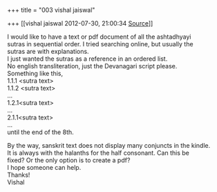 +++
title = "003 vishal jaiswal"

+++
[[vishal jaiswal	2012-07-30, 21:00:34 [Source](https://groups.google.com/g/samskrita/c/jRhciCeyRTE)]]



I would like to have a text or pdf document of all the ashtadhyayi  
sutras in sequential order. I tried searching online, but usually the  
sutras are with explanations.  
I just wanted the sutras as a reference in an ordered list.  
No english transliteration, just the Devanagari script please.  
Something like this,  
1.1.1 \<sutra text>  
1.1.2 \<sutra text>  
...  
1.2.1\<sutra text>  
...  
2.1.1\<sutra text>  
...  
until the end of the 8th.  
  
By the way, sanskrit text does not display many conjuncts in the kindle.  
It is always with the halanths for the half consonant. Can this be  
fixed? Or the only option is to create a pdf?  
I hope someone can help.  
Thanks!  
Vishal  

